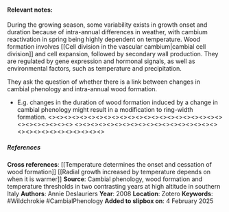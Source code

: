 #### **Relevant notes**:
During the growing season, some variability exists in growth onset and duration because of intra-annual differences in weather, with cambium reactivation in spring being highly dependent on temperature. 
Wood formation involves [[Cell division in the vascular cambium|cambial cell division]] and cell expansion, followed by secondary wall production. They are regulated by gene expression and hormonal signals, as well as environmental factors, such as temperature and precipitation. 

They ask the question of whether there is a link between changes in cambial phenology and intra-annual wood formation.
- E.g. changes in the duration of wood formation induced by a change in cambial phenology might result in a modification to ring-width formation.
<><><><><><><><><><><><><><><><><><><><><><><><><><><><><>
<><><><><><><><><><><><><><><><><><><><><><><><><><><><><>
##### References
**Cross references**:
[[Temperature determines the onset and cessation of wood formation]]
[[Radial growth increased by temperature depends on when it is warmer]]
**Source**: Cambial phenology, wood formation and temperature thresholds in two contrasting years at high altitude in southern Italy
**Authors**: Annie Deslauriers
**Year**: 2008
**Location**: Zotero
**Keywords**: #Wildchrokie #CambialPhenology
**Added to slipbox on**: 4 February 2025